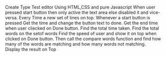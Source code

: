Create Type Test editor Using HTML,CSS and pure Javascript
When user pressed start button then only active the text area else disabled it and vice-versa.
Every Time a new set of lines on top. Whenever a start button is pressed 
Get the time and change the button text to done.
Get the end time when user cliecked on Done button. Find the total time taken.
Find the total words on the setof words
Find the speed of user and show it on top when clicked on Done button.
Then call the compare words function and find how many of the words are matching and how many words not matching.
Display the result on Top